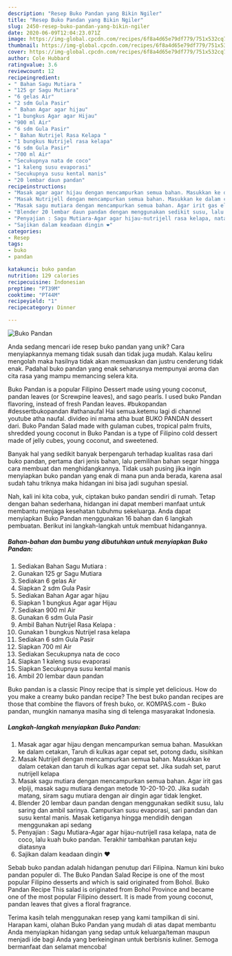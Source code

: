 ```yaml
---
description: "Resep Buko Pandan yang Bikin Ngiler"
title: "Resep Buko Pandan yang Bikin Ngiler"
slug: 2450-resep-buko-pandan-yang-bikin-ngiler
date: 2020-06-09T12:04:23.071Z
image: https://img-global.cpcdn.com/recipes/6f8a4d65e79df779/751x532cq70/buko-pandan-foto-resep-utama.jpg
thumbnail: https://img-global.cpcdn.com/recipes/6f8a4d65e79df779/751x532cq70/buko-pandan-foto-resep-utama.jpg
cover: https://img-global.cpcdn.com/recipes/6f8a4d65e79df779/751x532cq70/buko-pandan-foto-resep-utama.jpg
author: Cole Hubbard
ratingvalue: 3.6
reviewcount: 12
recipeingredient:
- " Bahan Sagu Mutiara "
- "125 gr Sagu Mutiara"
- "6 gelas Air"
- "2 sdm Gula Pasir"
- " Bahan Agar agar hijau"
- "1 bungkus Agar agar Hijau"
- "900 ml Air"
- "6 sdm Gula Pasir"
- " Bahan Nutrijel Rasa Kelapa "
- "1 bungkus Nutrijel rasa kelapa"
- "6 sdm Gula Pasir"
- "700 ml Air"
- "Secukupnya nata de coco"
- "1 kaleng susu evaporasi"
- "Secukupnya susu kental manis"
- "20 lembar daun pandan"
recipeinstructions:
- "Masak agar agar hijau dengan mencampurkan semua bahan. Masukkan ke dalam cetakan, Taruh di kulkas agar cepat set, potong dadu, sisihkan"
- "Masak Nutrijell dengan mencampurkan semua bahan. Masukkan ke dalam cetakan dan taruh di kulkas agar cepat set. Jika sudah set, parut nutrijell kelapa"
- "Masak sagu mutiara dengan mencampurkan semua bahan. Agar irit gas elpiji, masak sagu mutiara dengan metode 10-20-10-20. Jika sudah matang, siram sagu mutiara dengan air dingin agar tidak lengket."
- "Blender 20 lembar daun pandan dengan menggunakan sedikit susu, lalu saring dan ambil sarinya. Campurkan susu evaporasi, sari pandan dan susu kental manis. Masak ketiganya hingga mendidih dengan menggunakan api sedang"
- "Penyajian : Sagu Mutiara-Agar agar hijau-nutrijell rasa kelapa, nata de coco, lalu kuah buko pandan. Terakhir tambahkan parutan keju diatasnya"
- "Sajikan dalam keadaan dingin ❤"
categories:
- Resep
tags:
- buko
- pandan

katakunci: buko pandan 
nutrition: 129 calories
recipecuisine: Indonesian
preptime: "PT39M"
cooktime: "PT44M"
recipeyield: "1"
recipecategory: Dinner

---
```



![Buko Pandan](https://img-global.cpcdn.com/recipes/6f8a4d65e79df779/751x532cq70/buko-pandan-foto-resep-utama.jpg)

Anda sedang mencari ide resep buko pandan yang unik? Cara menyiapkannya memang tidak susah dan tidak juga mudah. Kalau keliru mengolah maka hasilnya tidak akan memuaskan dan justru cenderung tidak enak. Padahal buko pandan yang enak seharusnya mempunyai aroma dan cita rasa yang mampu memancing selera kita.

Buko Pandan is a popular Filipino Dessert made using young coconut, pandan leaves (or Screwpine leaves), and sago pearls. I used buko Pandan flavoring, instead of fresh Pandan leaves. #bukopandan #dessertbukopandan #athanaufal Hai semua.ketemu lagi di channel youtube atha naufal. divideo ini mama atha buat BUKO PANDAN dessert dari. Buko Pandan Salad made with gulaman cubes, tropical palm fruits, shredded young coconut in Buko Pandan is a type of Filipino cold dessert made of jelly cubes, young coconut, and sweetened.

Banyak hal yang sedikit banyak berpengaruh terhadap kualitas rasa dari buko pandan, pertama dari jenis bahan, lalu pemilihan bahan segar hingga cara membuat dan menghidangkannya. Tidak usah pusing jika ingin menyiapkan buko pandan yang enak di mana pun anda berada, karena asal sudah tahu triknya maka hidangan ini bisa jadi suguhan spesial.


Nah, kali ini kita coba, yuk, ciptakan buko pandan sendiri di rumah. Tetap dengan bahan sederhana, hidangan ini dapat memberi manfaat untuk membantu menjaga kesehatan tubuhmu sekeluarga. Anda dapat menyiapkan Buko Pandan menggunakan 16 bahan dan 6 langkah pembuatan. Berikut ini langkah-langkah untuk membuat hidangannya.

<!--inarticleads1-->

##### Bahan-bahan dan bumbu yang dibutuhkan untuk menyiapkan Buko Pandan:

1. Sediakan  Bahan Sagu Mutiara :
1. Gunakan 125 gr Sagu Mutiara
1. Sediakan 6 gelas Air
1. Siapkan 2 sdm Gula Pasir
1. Sediakan  Bahan Agar agar hijau
1. Siapkan 1 bungkus Agar agar Hijau
1. Sediakan 900 ml Air
1. Gunakan 6 sdm Gula Pasir
1. Ambil  Bahan Nutrijel Rasa Kelapa :
1. Gunakan 1 bungkus Nutrijel rasa kelapa
1. Sediakan 6 sdm Gula Pasir
1. Siapkan 700 ml Air
1. Sediakan Secukupnya nata de coco
1. Siapkan 1 kaleng susu evaporasi
1. Siapkan Secukupnya susu kental manis
1. Ambil 20 lembar daun pandan


Buko pandan is a classic Pinoy recipe that is simple yet delicious. How do you make a creamy buko pandan recipe? The best buko pandan recipes are those that combine the flavors of fresh buko, or. KOMPAS.com - Buko pandan, mungkin namanya masiha sing di telenga masyarakat Indonesia. 

<!--inarticleads2-->

##### Langkah-langkah menyiapkan Buko Pandan:

1. Masak agar agar hijau dengan mencampurkan semua bahan. Masukkan ke dalam cetakan, Taruh di kulkas agar cepat set, potong dadu, sisihkan
1. Masak Nutrijell dengan mencampurkan semua bahan. Masukkan ke dalam cetakan dan taruh di kulkas agar cepat set. Jika sudah set, parut nutrijell kelapa
1. Masak sagu mutiara dengan mencampurkan semua bahan. Agar irit gas elpiji, masak sagu mutiara dengan metode 10-20-10-20. Jika sudah matang, siram sagu mutiara dengan air dingin agar tidak lengket.
1. Blender 20 lembar daun pandan dengan menggunakan sedikit susu, lalu saring dan ambil sarinya. Campurkan susu evaporasi, sari pandan dan susu kental manis. Masak ketiganya hingga mendidih dengan menggunakan api sedang
1. Penyajian : Sagu Mutiara-Agar agar hijau-nutrijell rasa kelapa, nata de coco, lalu kuah buko pandan. Terakhir tambahkan parutan keju diatasnya
1. Sajikan dalam keadaan dingin ❤


Sebab buko pandan adalah hidangan penutup dari Filipina. Namun kini buko pandan populer di. The Buko Pandan Salad Recipe is one of the most popular Filipino desserts and which is said originated from Bohol. Buko Pandan Recipe This salad is originated from Bohol Province and became one of the most popular Filipino dessert. It is made from young coconut, pandan leaves that gives a floral fragrance. 

Terima kasih telah menggunakan resep yang kami tampilkan di sini. Harapan kami, olahan Buko Pandan yang mudah di atas dapat membantu Anda menyiapkan hidangan yang sedap untuk keluarga/teman maupun menjadi ide bagi Anda yang berkeinginan untuk berbisnis kuliner. Semoga bermanfaat dan selamat mencoba!
